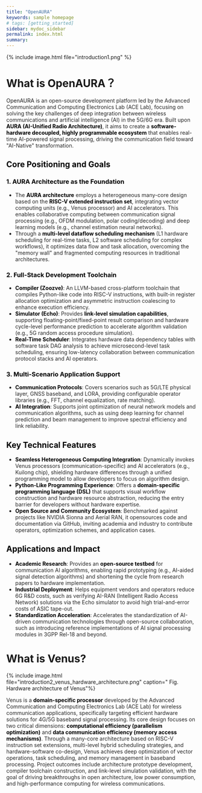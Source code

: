 ```yaml
---
title: "OpenAURA"
keywords: sample homepage
# tags: [getting_started]
sidebar: mydoc_sidebar
permalink: index.html
summary:  
---
```




{% include image.html file="introduction1.png" %}

# What is OpenAURA？

OpenAURA<font style="color:rgba(0, 0, 0, 0.85) !important;"> is an open-source development platform led by the Advanced Communication and Computing Electronics Lab (ACE Lab), focusing on solving the key challenges of deep integration between wireless communications and artificial intelligence (AI) in the 5G/6G era. Built upon </font>**<font style="color:rgb(0, 0, 0) !important;">AURA (AI-Unified Radio Architecture)</font>**<font style="color:rgba(0, 0, 0, 0.85) !important;">, it aims to create a </font>**<font style="color:rgb(0, 0, 0) !important;">software-hardware decoupled, highly programmable ecosystem</font>**<font style="color:rgba(0, 0, 0, 0.85) !important;"> that enables real-time AI-powered signal processing, driving the communication field toward "AI-Native" transformation.</font>

## <font style="color:rgb(0, 0, 0) !important;">Core Positioning and Goals</font>

### <font style="color:rgb(0, 0, 0) !important;">1. AURA Architecture as the Foundation</font>

* <font style="color:rgba(0, 0, 0, 0.85) !important;">The </font>**<font style="color:rgb(0, 0, 0) !important;">AURA architecture</font>**<font style="color:rgba(0, 0, 0, 0.85) !important;"> employs a heterogeneous many-core design based on the </font>**<font style="color:rgb(0, 0, 0) !important;">RISC-V extended instruction set</font>**<font style="color:rgba(0, 0, 0, 0.85) !important;">, integrating vector computing units (e.g., Venus processor) and AI accelerators. This enables collaborative computing between communication signal processing (e.g., OFDM modulation, polar coding/decoding) and deep learning models (e.g., channel estimation neural networks).</font>
* <font style="color:rgba(0, 0, 0, 0.85) !important;">Through a </font>**<font style="color:rgb(0, 0, 0) !important;">multi-level dataflow scheduling mechanism</font>**<font style="color:rgba(0, 0, 0, 0.85) !important;"> (L1 hardware scheduling for real-time tasks, L2 software scheduling for complex workflows), it optimizes data flow and task allocation, overcoming the "memory wall" and fragmented computing resources in traditional architectures.</font>

### <font style="color:rgb(0, 0, 0) !important;">2. Full-Stack Development Toolchain</font>

* **<font style="color:rgb(0, 0, 0) !important;">Compiler (Zoozve)</font>**<font style="color:rgba(0, 0, 0, 0.85) !important;">: An LLVM-based cross-platform toolchain that compiles Python-like code into RISC-V instructions, with built-in register allocation optimization and asymmetric instruction coalescing to enhance execution efficiency.</font>
* **<font style="color:rgb(0, 0, 0) !important;">Simulator (Echo)</font>**<font style="color:rgba(0, 0, 0, 0.85) !important;">: Provides </font>**<font style="color:rgb(0, 0, 0) !important;">link-level simulation capabilities</font>**<font style="color:rgba(0, 0, 0, 0.85) !important;">, supporting floating-point/fixed-point result comparison and hardware cycle-level performance prediction to accelerate algorithm validation (e.g., 5G random access procedure simulation).</font>
* **<font style="color:rgb(0, 0, 0) !important;">Real-Time Scheduler</font>**<font style="color:rgba(0, 0, 0, 0.85) !important;">: Integrates hardware data dependency tables with software task DAG analysis to achieve microsecond-level task scheduling, ensuring low-latency collaboration between communication protocol stacks and AI operators.</font>

### <font style="color:rgb(0, 0, 0) !important;">3. Multi-Scenario Application Support</font>

* **<font style="color:rgb(0, 0, 0) !important;">Communication Protocols</font>**<font style="color:rgba(0, 0, 0, 0.85) !important;">: Covers scenarios such as 5G/LTE physical layer, GNSS baseband, and LORA, providing configurable operator libraries (e.g., FFT, channel equalization, rate matching).</font>
* **<font style="color:rgb(0, 0, 0) !important;">AI Integration</font>**<font style="color:rgba(0, 0, 0, 0.85) !important;">: Supports joint optimization of neural network models and communication algorithms, such as using deep learning for channel prediction and beam management to improve spectral efficiency and link reliability.</font>

## <font style="color:rgb(0, 0, 0) !important;">Key Technical Features</font>

* **<font style="color:rgb(0, 0, 0) !important;">Seamless Heterogeneous Computing Integration</font>**<font style="color:rgba(0, 0, 0, 0.85) !important;">: Dynamically invokes Venus processors (communication-specific) and AI accelerators (e.g., Kuilong chip), shielding hardware differences through a unified programming model to allow developers to focus on algorithm design.</font>
* **<font style="color:rgb(0, 0, 0) !important;">Python-Like Programming Experience</font>**<font style="color:rgba(0, 0, 0, 0.85) !important;">: Offers a</font><font style="color:rgba(0, 0, 0, 0.85) !important;"> </font>**<font style="color:rgb(0, 0, 0) !important;">domain-specific programming language (DSL)</font>**<font style="color:rgba(0, 0, 0, 0.85) !important;"> </font><font style="color:rgba(0, 0, 0, 0.85) !important;">that supports visual workflow construction and hardware resource abstraction, reducing the entry barrier for developers without hardware expertise.</font>
* **<font style="color:rgb(0, 0, 0) !important;">Open Source and Community Ecosystem</font>**<font style="color:rgba(0, 0, 0, 0.85) !important;">: Benchmarked against projects like NVIDIA Sionna and Aerial RAN, it opensources code and documentation via GitHub, inviting academia and industry to contribute operators, optimization schemes, and application cases.</font>

## <font style="color:rgb(0, 0, 0) !important;">Applications and Impact</font>

* **<font style="color:rgb(0, 0, 0) !important;">Academic Research</font>**<font style="color:rgba(0, 0, 0, 0.85) !important;">: Provides an</font><font style="color:rgba(0, 0, 0, 0.85) !important;"> </font>**<font style="color:rgb(0, 0, 0) !important;">open-source testbed</font>**<font style="color:rgba(0, 0, 0, 0.85) !important;"> </font><font style="color:rgba(0, 0, 0, 0.85) !important;">for communication AI algorithms, enabling rapid prototyping (e.g., AI-aided signal detection algorithms) and shortening the cycle from research papers to hardware implementation.</font>
* **<font style="color:rgb(0, 0, 0) !important;">Industrial Deployment</font>**<font style="color:rgba(0, 0, 0, 0.85) !important;">: Helps equipment vendors and operators reduce 6G R&D costs, such as verifying AI-RAN (Intelligent Radio Access Network) solutions via the Echo simulator to avoid high trial-and-error costs of ASIC tape-out.</font>
* **<font style="color:rgb(0, 0, 0) !important;">Standardization Acceleration</font>**<font style="color:rgba(0, 0, 0, 0.85) !important;">: Accelerates the standardization of AI-driven communication technologies through open-source collaboration, such as introducing reference implementations of AI signal processing modules in 3GPP Rel-18 and beyond.</font>

# What is Venus?

{% include image.html file="introduction2_venus_hardware_architecture.png" caption=" Fig. Hardware architecture of Venus"%}

<font style="color:rgba(0, 0, 0, 0.85) !important;">Venus is a </font>**<font style="color:rgb(0, 0, 0) !important;">domain-specific processor</font>**<font style="color:rgba(0, 0, 0, 0.85) !important;"> developed by the Advanced Communication and Computing Electronics Lab (ACE Lab) for wireless communication applications, specifically targeting efficient hardware solutions for 4G/5G baseband signal processing. Its core design focuses on two critical dimensions: </font>**<font style="color:rgb(0, 0, 0) !important;">computational efficiency (parallelism optimization)</font>**<font style="color:rgba(0, 0, 0, 0.85) !important;"> and </font>**<font style="color:rgb(0, 0, 0) !important;">data communication efficiency (memory access mechanisms)</font>**<font style="color:rgba(0, 0, 0, 0.85) !important;">. Through a many-core architecture based on RISC-V instruction set extensions, multi-level hybrid scheduling strategies, and hardware-software co-design, Venus achieves deep optimization of vector operations, task scheduling, and memory management in baseband processing. Project outcomes include architecture prototype development, compiler toolchain construction, and link-level simulation validation, with the goal of driving breakthroughs in open architecture, low power consumption, and high-performance computing for wireless communications.</font>

<font style="color:rgba(0, 0, 0, 0.85) !important;"></font>

<font style="color:rgba(0, 0, 0, 0.85) !important;"></font>

<font style="color:rgba(0, 0, 0, 0.85) !important;"></font>

<font style="color:rgba(0, 0, 0, 0.85) !important;"></font>
